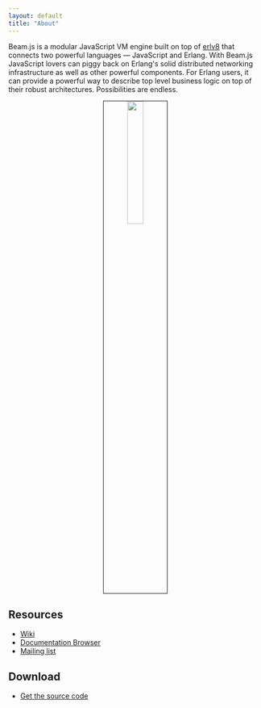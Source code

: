 ```yaml
---
layout: default
title: "About"
---
```


Beam.js is a modular JavaScript VM engine built on top of [erlv8](https://github.com/beamjs/erlv8/wiki) that connects two powerful languages — JavaScript and Erlang. With Beam.js JavaScript lovers can piggy back on Erlang's solid distributed networking infrastructure as well as other powerful components. For Erlang users, it can provide a powerful way to describe top level business logic on top
of their robust architectures. Possibilities are endless.

<center>
	<a href="https://img.skitch.com/20101225-m374mjh1cnp7ifya2srkab4qpk.jpg" rel="lightbox" title="Inter-node messaging and pattern matching"><img src="https://img.skitch.com/20101225-m374mjh1cnp7ifya2srkab4qpk.jpg" width="25%" height="25%" border="1"/></a>
</center>

Resources
---------

* [Wiki](https://github.com/beamjs/beamjs/wiki)
* [Documentation Browser](http://doc.beamjs.org)
* [Mailing list](http://groups.google.com/group/beamjs)

Download
--------

* [Get the source code](https://github.com/beamjs/beamjs)